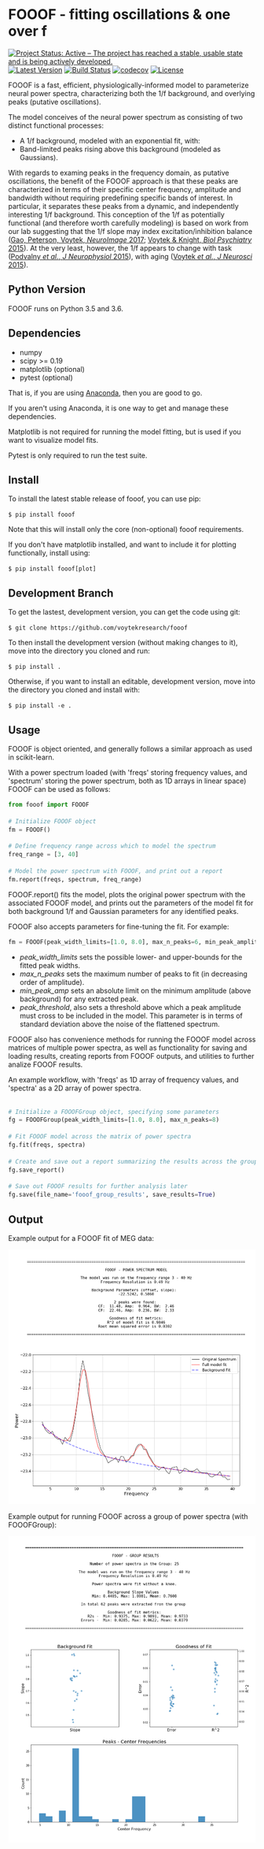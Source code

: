 # FOOOF - fitting oscillations & one over f

[![Project Status: Active – The project has reached a stable, usable state and is being actively developed.](http://www.repostatus.org/badges/latest/active.svg)](http://www.repostatus.org/#active)
[![Latest Version](https://img.shields.io/pypi/v/fooof.svg)](https://pypi.python.org/pypi/fooof/)
[![Build Status](https://travis-ci.org/voytekresearch/fooof.svg)](https://travis-ci.org/voytekresearch/fooof)
[![codecov](https://codecov.io/gh/voytekresearch/fooof/branch/master/graph/badge.svg)](https://codecov.io/gh/voytekresearch/fooof)
[![License](https://img.shields.io/badge/License-Apache%202.0-blue.svg)](https://opensource.org/licenses/Apache-2.0)

FOOOF is a fast, efficient, physiologically-informed model to parameterize neural power spectra, characterizing both the 1/f background, and overlying peaks (putative oscillations).

The model conceives of the neural power spectrum as consisting of two distinct functional processes:
- A 1/f background, modeled with an exponential fit, with:
- Band-limited peaks rising above this background (modeled as Gaussians).

With regards to examing peaks in the frequency domain, as putative oscillations, the benefit of the FOOOF approach is that these peaks are characterized in terms of their specific center frequency, amplitude and bandwidth without requiring predefining specific bands of interest. In particular, it separates these peaks from a dynamic, and independently interesting 1/f background. This conception of the 1/f as potentially functional (and therefore worth carefully modeling) is based on work from our lab suggesting that the 1/f slope may index excitation/inhibition balance ([Gao, Peterson, Voytek, _NeuroImage_ 2017](http://voyteklab.com/wp-content/uploads/Gao-NeuroImage2017.pdf); [Voytek & Knight, _Biol Psychiatry_ 2015](http://voyteklab.com/wp-content/uploads/Voytek-BiolPsychiatry2015.pdf)). At the very least, however, the 1/f appears to change with task ([Podvalny _et al._, _J Neurophysiol_ 2015](http://www.weizmann.ac.il/neurobiology/labs/malach/sites/neurobiology.labs.malach/files/Podvalny%20et%20al_2015_JNeurophysiol.pdf)), with aging ([Voytek _et al._, _J Neurosci_ 2015](http://voyteklab.com/wp-content/uploads/Voytek-JNeurosci2015.pdf)).

## Python Version

FOOOF runs on Python 3.5 and 3.6.

## Dependencies

- numpy
- scipy >= 0.19
- matplotlib (optional)
- pytest (optional)

That is, if you are using [Anaconda](https://www.anaconda.com/download/), then you are good to go.

If you aren't using Anaconda, it is one way to get and manage these dependencies.

Matplotlib is not required for running the model fitting, but is used if you want to visualize model fits.

Pytest is only required to run the test suite.

## Install

To install the latest stable release of fooof, you can use pip:

`$ pip install fooof`

Note that this will install only the core (non-optional) fooof requirements.

If you don't have matplotlib installed, and want to include it for plotting functionally, install using:

`$ pip install fooof[plot]`

## Development Branch

To get the lastest, development version, you can get the code using git:

`$ git clone https://github.com/voytekresearch/fooof`

To then install the development version (without making changes to it), move into the directory you cloned and run:

`$ pip install .`

Otherwise, if you want to install an editable, development version, move into the directory you cloned and install with:

`$ pip install -e .`

## Usage

FOOOF is object oriented, and generally follows a similar approach as used in scikit-learn.

With a power spectrum loaded (with 'freqs' storing frequency values, and 'spectrum' storing the power spectrum, both as 1D arrays in linear space) FOOOF can be used as follows:

```python
from fooof import FOOOF

# Initialize FOOOF object
fm = FOOOF()

# Define frequency range across which to model the spectrum
freq_range = [3, 40]

# Model the power spectrum with FOOOF, and print out a report
fm.report(freqs, spectrum, freq_range)
```

FOOOF.report() fits the model, plots the original power spectrum with the associated FOOOF model, and prints out the parameters of the model fit for both background 1/f and Gaussian parameters for any identified peaks.

FOOOF also accepts parameters for fine-tuning the fit. For example:

```python
fm = FOOOF(peak_width_limits=[1.0, 8.0], max_n_peaks=6, min_peak_amplitude=0.1, peak_threshold=2.0)
```

* _peak_width_limits_ sets the possible lower- and upper-bounds for the fitted peak widths.
* _max_n_peaks_ sets the maximum number of peaks to fit (in decreasing order of amplitude).
* _min_peak_amp_ sets an absolute limit on the minimum amplitude (above background) for any extracted peak.
* _peak_threshold_, also sets a threshold above which a peak amplitude must cross to be included in the model. This parameter is in terms of standard deviation above the noise of the flattened spectrum.

FOOOF also has convenience methods for running the FOOOF model across matrices of multiple power spectra, as well as functionality for saving and loading results, creating reports from FOOOF outputs, and utilities to further analize FOOOF results.

An example workflow, with 'freqs' as 1D array of frequency values, and 'spectra' as a 2D array of power spectra.

```python

# Initialize a FOOOFGroup object, specifying some parameters
fg = FOOOFGroup(peak_width_limits=[1.0, 8.0], max_n_peaks=8)

# Fit FOOOF model across the matrix of power spectra
fg.fit(freqs, spectra)

# Create and save out a report summarizing the results across the group of power spectra
fg.save_report()

# Save out FOOOF results for further analysis later
fg.save(file_name='fooof_group_results', save_results=True)
```

## Output
Example output for a FOOOF fit of MEG data:

!["fooof_report"](img/FOOOF_Report.png)


Example output for running FOOOF across a group of power spectra (with FOOOFGroup):

!["fooof_group_report"](img/FOOOFGroup_Report.png)

